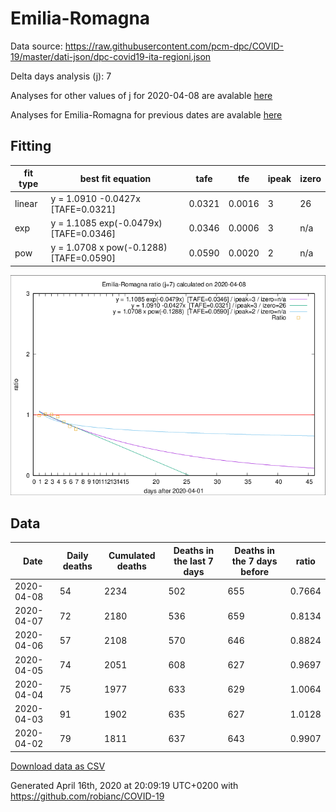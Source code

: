 # Emilia-Romagna

Data source: https://raw.githubusercontent.com/pcm-dpc/COVID-19/master/dati-json/dpc-covid19-ita-regioni.json

Delta days analysis (j): 7

Analyses for other values of j for 2020-04-08 are avalable [here](../2020-04-08/README.md)

Analyses for Emilia-Romagna for previous dates are avalable [here](../README.md)

## Fitting 
|fit type|best fit equation|tafe|tfe|ipeak|izero|
|-------|-----|--------|------|---|---|
|linear|y = 1.0910 -0.0427x  [TAFE=0.0321]|0.0321|0.0016|3|26|
|exp|y = 1.1085 exp(-0.0479x)  [TAFE=0.0346]|0.0346|0.0006|3|n/a|
|pow|y = 1.0708 x pow(-0.1288)  [TAFE=0.0590]|0.0590|0.0020|2|n/a|

![Plot](COVID-19_emilia-romagna_j7_2020-04-08.png)

## Data
|Date|Daily deaths|Cumulated deaths|Deaths in the last 7 days|Deaths in the 7 days before|ratio|
|----|----------|-----------|-------|--------------------|-----|
|2020-04-08|54|2234|502|655|0.7664|
|2020-04-07|72|2180|536|659|0.8134|
|2020-04-06|57|2108|570|646|0.8824|
|2020-04-05|74|2051|608|627|0.9697|
|2020-04-04|75|1977|633|629|1.0064|
|2020-04-03|91|1902|635|627|1.0128|
|2020-04-02|79|1811|637|643|0.9907|

[Download data as CSV](COVID-19_emilia-romagna_j7_2020-04-08.csv)

Generated April 16th, 2020 at 20:09:19 UTC+0200 with https://github.com/robianc/COVID-19
